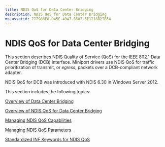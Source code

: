 ```yaml
---
title: NDIS QoS for Data Center Bridging
description: NDIS QoS for Data Center Bridging
ms.assetid: 777988E8-D45E-49A7-B607-5E1218B27B54
---
```


# NDIS QoS for Data Center Bridging


This section describes NDIS Quality of Service (QoS) for the IEEE 802.1 Data Center Bridging (DCB) interface. Miniport drivers use NDIS QoS for traffic prioritization of transmit, or *egress*, packets over a DCB-compliant network adapter.

NDIS QoS for DCB was introduced with NDIS 6.30 in Windows Server 2012.

This section includes the following topics:

[Overview of Data Center Bridging](overview-of-data-center-bridging.md)

[Overview of NDIS QoS for Data Center Bridging](overview-of-ndis-qos-for-data-center-bridging.md)

[Managing NDIS QoS Capabilities](managing-ndis-qos-capabilities.md)

[Managing NDIS QoS Parameters](managing-ndis-qos--parameters.md)

[Standardized INF Keywords for NDIS QoS](standardized-inf-keywords-for-ndis-qos.md)

 

 





